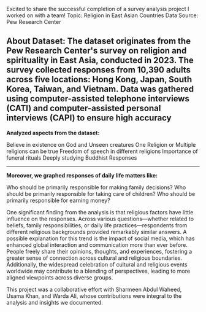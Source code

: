 Excited to share the successful completion of a survey analysis project I worked on with a team!
Topic: Religion in East Asian Countries
Data Source: Pew Research Center

About Dataset:
The dataset originates from the Pew Research Center's survey on religion and spirituality in East Asia, conducted in 2023. The survey collected responses from 10,390 adults across five locations: Hong Kong, Japan, South Korea, Taiwan, and Vietnam. Data was gathered using computer-assisted telephone interviews (CATI) and computer-assisted personal interviews (CAPI) to ensure high accuracy
---

**Analyzed aspects from the dataset:**

Believe in existence on God and Unseen creatures
One Religion or Multiple religions can be true 
Freedom of speech in different religions
Importance of funeral rituals 
Deeply studying Buddhist Responses

---

**Moreover, we graphed responses of daily life matters like:**

Who should be primarily responsible for making family decisions? 
Who should be primarily responsible for taking care of children? 
Who should be primarily responsible for earning money? 

One significant finding from the analysis is that religious factors have little influence on the responses. Across various questions—whether related to beliefs, family responsibilities, or daily life practices—respondents from different religious backgrounds provided remarkably similar answers. A possible explanation for this trend is the impact of social media, which has enhanced global interaction and communication more than ever before. People freely share their opinions, thoughts, and experiences, fostering a greater sense of connection across cultural and religious boundaries. Additionally, the widespread celebration of cultural and religious events worldwide may contribute to a blending of perspectives, leading to more aligned viewpoints across diverse groups.

This project was a collaborative effort with Sharmeen Abdul Waheed, Usama Khan, and Warda Ali, whose contributions were integral to the analysis and insights we documented.

